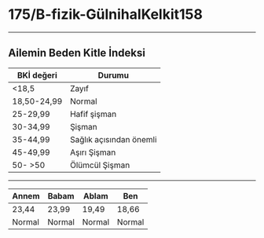 # 175/B-fizik-GülnihalKelkit158
---
Ailemin Beden Kitle İndeksi
---
|BKİ değeri |Durumu|
|-----------|------|
|   <18,5   |Zayıf |
|18,50-24,99|Normal|
| 25-29,99  |Hafif şişman|
| 30-34,99  |Şişman|
|35-44,99 |Sağlık açısından önemli|
|45-49,99|Aşırı Şişman|
|50- >50 |Ölümcül Şişman|
---
|Annem|Babam|Ablam|Ben|
|-----|-----|-----|----|
|23,44|23,99|19,49|18,66 |
|Normal|Normal|Normal|Normal|
